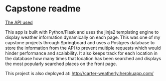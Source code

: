# Capstone readme
[The API used](https://openweathermap.org/)

This app is built with Python/Flask and uses the jinja2 templating engine to display weather information dynamically on each page. This was one of my capstone projects through Springboard and uses a Postgres database to store the information from the API to prevent multiple requests which would hinder performance and scalability. It also keeps track for each location in the database how many times that location has been searched and displays the most popularly searched places on the front page.

This project is also deployed at: http://carter-weatherly.herokuapp.com/
